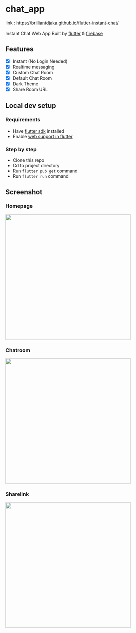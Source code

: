 # chat_app
link : https://brilliantdjaka.github.io/flutter-instant-chat/
<br>
<br>
Instant Chat Web App
Built by <a href='https://flutter.dev/'>flutter</a> & <a href='https://firebase.google.com/'>firebase</a>

## Features
- [x] Instant (No Login Needed)
- [x] Realtime messaging
- [x] Custom Chat Room
- [x] Default Chat Room
- [x] Dark Theme
- [x] Share Room URL

## Local dev setup
### Requirements
- Have <a href='https://flutter.dev/docs/get-started/install'>flutter sdk</a> installed
- Enable <a href='https://flutter.dev/docs/get-started/web'>web support in flutter</a>
### Step by step 
- Clone this repo
- Cd to project directory
- Run `flutter pub get` command
- Run `flutter run` command

## Screenshot
### Homepage
<img src="https://raw.githubusercontent.com/brilliantDjaka/flutter-instant-chat/master/screenshots/homepage.png" width="400"></img>

### Chatroom
<img src="https://raw.githubusercontent.com/brilliantDjaka/flutter-instant-chat/master/screenshots/chatroom.png" width="400"></img>

### Sharelink
<img src="https://raw.githubusercontent.com/brilliantDjaka/flutter-instant-chat/master/screenshots/sharelink.png" width="400"></img>

